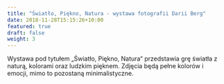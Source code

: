 ```yaml
---
title: "Światło, Piękno, Natura - wystawa fotografii Darii Berg"
date: 2018-11-28T15:15:26+10:00
featured: true
draft: false
weight: 3
---
```


Wystawa pod tytułem „Światło, Piękno, Natura“ przedstawia grę światła z naturą, kolorami oraz ludzkim pięknem. Zdjęcia będą pełne kolorów i emocji, mimo to pozostaną minimalistyczne.